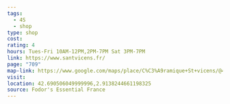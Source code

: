 ```yaml
---
tags:
  - 4S
  - shop
type: shop
cost: 
rating: 4
hours: Tues-Fri 10AM-12PM,2PM-7PM Sat 3PM-7PM
link: https://www.santvicens.fr/
page: "709"
map-link: https://www.google.com/maps/place/C%C3%A9ramique+St+vicens/@42.6906303,2.9087936,17z/data=!3m1!4b1!4m6!3m5!1s0x12b06fcf87ccaa69:0xd362324b18bb8566!8m2!3d42.6906265!4d2.9136645!16s%2Fg%2F11rcwhy_p9?entry=ttu&g_ep=EgoyMDI0MTAwOS4wIKXMDSoASAFQAw%3D%3D
visit: 
location: 42.690506049999996,2.9138244661198325
source: Fodor's Essential France
---
```

